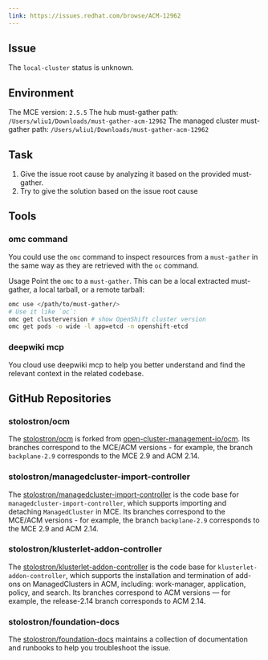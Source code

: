 ```yaml
---
link: https://issues.redhat.com/browse/ACM-12962
---
```


## Issue

The `local-cluster` status is unknown.

## Environment

The MCE version: `2.5.5`
The hub must-gather path: `/Users/wliu1/Downloads/must-gather-acm-12962`
The managed cluster must-gather path: `/Users/wliu1/Downloads/must-gather-acm-12962`

## Task

1. Give the issue root cause by analyzing it based on the provided must-gather.
2. Try to give the solution based on the issue root cause

## Tools

### omc command

You could use the `omc` command to inspect resources from a `must-gather` in the same way as they are retrieved with the `oc` command.

Usage
Point the `omc` to a `must-gather`. This can be a local extracted must-gather, a local tarball, or a remote tarball:

```sh
omc use </path/to/must-gather/>
# Use it like `oc`:
omc get clusterversion # show OpenShift cluster version
omc get pods -o wide -l app=etcd -n openshift-etcd
```

### deepwiki mcp

You cloud use deepwiki mcp to help you better understand and find the relevant context in the related codebase.

## GitHub Repositories

### stolostron/ocm

The [stolostron/ocm](https://github.com/stolostron/ocm) is forked from [open-cluster-management-io/ocm](https://github.com/open-cluster-management-io/ocm). Its branches correspond to the MCE/ACM versions - for example, the branch `backplane-2.9` corresponds to the MCE 2.9 and ACM 2.14.

### stolostron/managedcluster-import-controller

The [stolostron/managedcluster-import-controller](https://github.com/stolostron/managedcluster-import-controller) is the code base for `managedcluster-import-controller`, which supports importing and detaching `ManagedCluster` in MCE. Its branches correspond to the MCE/ACM versions - for example, the branch `backplane-2.9` corresponds to the MCE 2.9 and ACM 2.14.

### stolostron/klusterlet-addon-controller

The [stolostron/klusterlet-addon-controller](https://github.com/stolostron/klusterlet-addon-controller) is the code base for `klusterlet-addon-controller`, which supports the installation and termination of add-ons on ManagedClusters in ACM, including: work-manager, application, policy, and search. Its branches correspond to ACM versions — for example, the release-2.14 branch corresponds to ACM 2.14.

### stolostron/foundation-docs

The [stolostron/foundation-docs](https://github.com/stolostron/foundation-docs) maintains a collection of documentation and runbooks to help you troubleshoot the issue.
